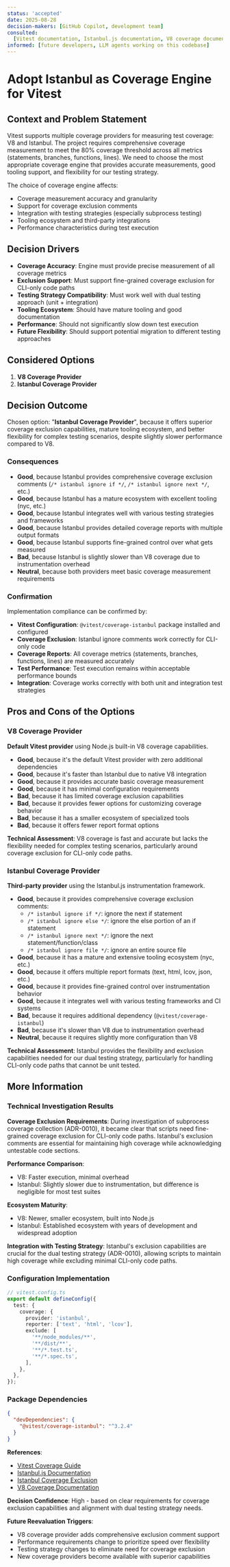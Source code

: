 ```yaml
---
status: 'accepted'
date: 2025-08-28
decision-makers: [GitHub Copilot, development team]
consulted:
  [Vitest documentation, Istanbul.js documentation, V8 coverage documentation]
informed: [future developers, LLM agents working on this codebase]
---
```


# Adopt Istanbul as Coverage Engine for Vitest

## Context and Problem Statement

Vitest supports multiple coverage providers for measuring test coverage: V8 and Istanbul. The project requires comprehensive coverage measurement to meet the 80% coverage threshold across all metrics (statements, branches, functions, lines). We need to choose the most appropriate coverage engine that provides accurate measurements, good tooling support, and flexibility for our testing strategy.

The choice of coverage engine affects:

- Coverage measurement accuracy and granularity
- Support for coverage exclusion comments
- Integration with testing strategies (especially subprocess testing)
- Tooling ecosystem and third-party integrations
- Performance characteristics during test execution

## Decision Drivers

- **Coverage Accuracy**: Engine must provide precise measurement of all coverage metrics
- **Exclusion Support**: Must support fine-grained coverage exclusion for CLI-only code paths
- **Testing Strategy Compatibility**: Must work well with dual testing approach (unit + integration)
- **Tooling Ecosystem**: Should have mature tooling and good documentation
- **Performance**: Should not significantly slow down test execution
- **Future Flexibility**: Should support potential migration to different testing approaches

## Considered Options

1. **V8 Coverage Provider**
2. **Istanbul Coverage Provider**

## Decision Outcome

Chosen option: "**Istanbul Coverage Provider**", because it offers superior coverage exclusion capabilities, mature tooling ecosystem, and better flexibility for complex testing scenarios, despite slightly slower performance compared to V8.

### Consequences

- **Good**, because Istanbul provides comprehensive coverage exclusion comments (`/* istanbul ignore if */`, `/* istanbul ignore next */`, etc.)
- **Good**, because Istanbul has a mature ecosystem with excellent tooling (nyc, etc.)
- **Good**, because Istanbul integrates well with various testing strategies and frameworks
- **Good**, because Istanbul provides detailed coverage reports with multiple output formats
- **Good**, because Istanbul supports fine-grained control over what gets measured
- **Bad**, because Istanbul is slightly slower than V8 coverage due to instrumentation overhead
- **Neutral**, because both providers meet basic coverage measurement requirements

### Confirmation

Implementation compliance can be confirmed by:

- **Vitest Configuration**: `@vitest/coverage-istanbul` package installed and configured
- **Coverage Exclusion**: Istanbul ignore comments work correctly for CLI-only code
- **Coverage Reports**: All coverage metrics (statements, branches, functions, lines) are measured accurately
- **Test Performance**: Test execution remains within acceptable performance bounds
- **Integration**: Coverage works correctly with both unit and integration test strategies

## Pros and Cons of the Options

### V8 Coverage Provider

**Default Vitest provider** using Node.js built-in V8 coverage capabilities.

- **Good**, because it's the default Vitest provider with zero additional dependencies
- **Good**, because it's faster than Istanbul due to native V8 integration
- **Good**, because it provides accurate basic coverage measurement
- **Good**, because it has minimal configuration requirements
- **Bad**, because it has limited coverage exclusion capabilities
- **Bad**, because it provides fewer options for customizing coverage behavior
- **Bad**, because it has a smaller ecosystem of specialized tools
- **Bad**, because it offers fewer report format options

**Technical Assessment**: V8 coverage is fast and accurate but lacks the flexibility needed for complex testing scenarios, particularly around coverage exclusion for CLI-only code paths.

### Istanbul Coverage Provider

**Third-party provider** using the Istanbul.js instrumentation framework.

- **Good**, because it provides comprehensive coverage exclusion comments:
  - `/* istanbul ignore if */`: ignore the next if statement
  - `/* istanbul ignore else */`: ignore the else portion of an if statement
  - `/* istanbul ignore next */`: ignore the next statement/function/class
  - `/* istanbul ignore file */`: ignore an entire source file
- **Good**, because it has a mature and extensive tooling ecosystem (nyc, etc.)
- **Good**, because it offers multiple report formats (text, html, lcov, json, etc.)
- **Good**, because it provides fine-grained control over instrumentation behavior
- **Good**, because it integrates well with various testing frameworks and CI systems
- **Bad**, because it requires additional dependency (`@vitest/coverage-istanbul`)
- **Bad**, because it's slower than V8 due to instrumentation overhead
- **Neutral**, because it requires slightly more configuration than V8

**Technical Assessment**: Istanbul provides the flexibility and exclusion capabilities needed for our dual testing strategy, particularly for handling CLI-only code paths that cannot be unit tested.

## More Information

### Technical Investigation Results

**Coverage Exclusion Requirements**: During investigation of subprocess coverage collection (ADR-0010), it became clear that scripts need fine-grained coverage exclusion for CLI-only code paths. Istanbul's exclusion comments are essential for maintaining high coverage while acknowledging untestable code sections.

**Performance Comparison**:

- V8: Faster execution, minimal overhead
- Istanbul: Slightly slower due to instrumentation, but difference is negligible for most test suites

**Ecosystem Maturity**:

- V8: Newer, smaller ecosystem, built into Node.js
- Istanbul: Established ecosystem with years of development and widespread adoption

**Integration with Testing Strategy**: Istanbul's exclusion capabilities are crucial for the dual testing strategy (ADR-0010), allowing scripts to maintain high coverage while excluding minimal CLI-only code paths.

### Configuration Implementation

```typescript
// vitest.config.ts
export default defineConfig({
  test: {
    coverage: {
      provider: 'istanbul',
      reporter: ['text', 'html', 'lcov'],
      exclude: [
        '**/node_modules/**',
        '**/dist/**',
        '**/*.test.ts',
        '**/*.spec.ts',
      ],
    },
  },
});
```

### Package Dependencies

```json
{
  "devDependencies": {
    "@vitest/coverage-istanbul": "^3.2.4"
  }
}
```

**References**:

- [Vitest Coverage Guide](https://vitest.dev/guide/coverage.html)
- [Istanbul.js Documentation](https://istanbul.js.org/)
- [Istanbul Coverage Exclusion](https://github.com/istanbuljs/nyc#parsing-hints-ignoring-lines)
- [V8 Coverage Documentation](https://v8.dev/blog/javascript-code-coverage)

**Decision Confidence**: High - based on clear requirements for coverage exclusion capabilities and alignment with dual testing strategy needs.

**Future Reevaluation Triggers**:

- V8 coverage provider adds comprehensive exclusion comment support
- Performance requirements change to prioritize speed over flexibility
- Testing strategy changes to eliminate need for coverage exclusion
- New coverage providers become available with superior capabilities
